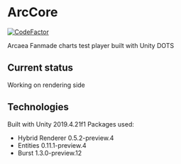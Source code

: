 # ArcCore
[![CodeFactor](https://www.codefactor.io/repository/github/0thelement/arccore/badge)](https://www.codefactor.io/repository/github/0thelement/arccore)

Arcaea Fanmade charts test player built with Unity DOTS
## Current status
Working on rendering side
## Technologies
Built with Unity 2019.4.21f1
Packages used:
 - Hybrid Renderer 0.5.2-preview.4
 - Entities 0.11.1-preview.4
 - Burst 1.3.0-preview.12
